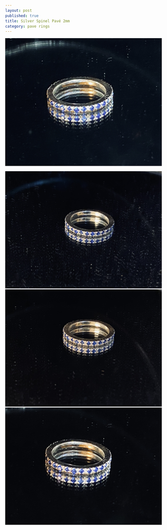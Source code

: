 ```yaml
---
layout: post
published: true
title: Silver Spinel Pavé 2mm
category: pave rings
---
```

![pave_silver_spinel_8-0.jpg](/images/jewelry/rings/pave_silver_spinel_8-0.jpg)
<!--more-->
![pave_silver_spinel_8-1.jpg](/images/jewelry/rings/pave_silver_spinel_8-1.jpg)
![pave_silver_spinel_8-2.jpg](/images/jewelry/rings/pave_silver_spinel_8-2.jpg)
![pave_silver_spinel_8-3.jpg](/images/jewelry/rings/pave_silver_spinel_8-3.jpg)
